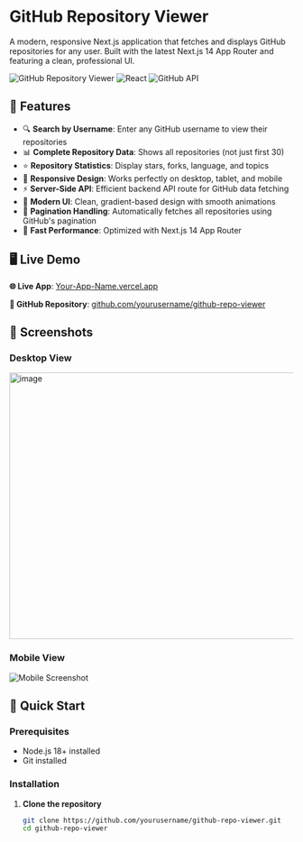 # GitHub Repository Viewer 

A modern, responsive Next.js application that fetches and displays GitHub repositories for any user. Built with the latest Next.js 14 App Router and featuring a clean, professional UI.

![GitHub Repository Viewer](https://img.shields.io/badge/Next.js-14-black?style=for-the-badge&logo=next.js)
![React](https://img.shields.io/badge/React-18-blue?style=for-the-badge&logo=react)
![GitHub API](https://img.shields.io/badge/GitHub-API-green?style=for-the-badge&logo=github)

## 🌟 Features

- 🔍 **Search by Username**: Enter any GitHub username to view their repositories
- 📊 **Complete Repository Data**: Shows all repositories (not just first 30)
- ⭐ **Repository Statistics**: Display stars, forks, language, and topics
- 📱 **Responsive Design**: Works perfectly on desktop, tablet, and mobile
- ⚡ **Server-Side API**: Efficient backend API route for GitHub data fetching
- 🎨 **Modern UI**: Clean, gradient-based design with smooth animations
- 🔄 **Pagination Handling**: Automatically fetches all repositories using GitHub's pagination
- 🚀 **Fast Performance**: Optimized with Next.js 14 App Router

## 🖥️ Live Demo

**🌐 Live App**: [Your-App-Name.vercel.app](https://your-app-name.vercel.app)

**📂 GitHub Repository**: [github.com/yourusername/github-repo-viewer](https://github.com/yourusername/github-repo-viewer)

## 📸 Screenshots

### Desktop View
<img width="958" height="473" alt="image" src="https://github.com/user-attachments/assets/eca02133-c416-408e-9e9d-5e4757003452" />

### Mobile View
![Mobile Screenshot](https://via.placeholder.com/300x600/764ba2/ffffff?text=Mobile+View)

## 🚀 Quick Start

### Prerequisites
- Node.js 18+ installed
- Git installed

### Installation

1. **Clone the repository**
   ```bash
   git clone https://github.com/yourusername/github-repo-viewer.git
   cd github-repo-viewer

